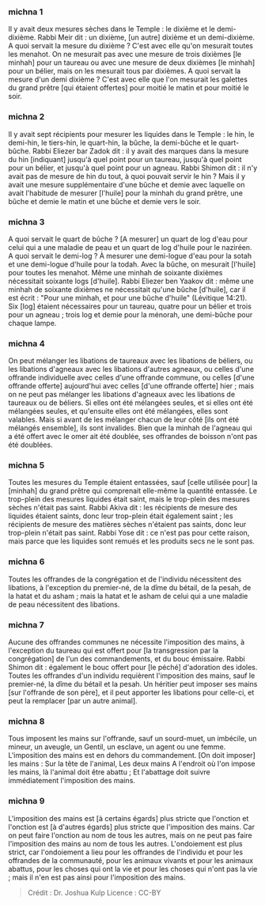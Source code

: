 
### michna 1
Il y avait deux mesures sèches dans le Temple : le dixième et le demi-dixième. Rabbi Meir dit : un dixième, [un autre] dixième et un demi-dixième. A quoi servait la mesure du dixième ? C'est avec elle qu'on mesurait toutes les menahot. On ne mesurait pas avec une mesure de trois dixièmes [le minhah] pour un taureau ou avec une mesure de deux dixièmes [le minhah] pour un bélier, mais on les mesurait tous par dixièmes. A quoi servait la mesure d'un demi dixième ? C'est avec elle que l'on mesurait les galettes du grand prêtre [qui étaient offertes] pour moitié le matin et pour moitié le soir.

### michna 2
Il y avait sept récipients pour mesurer les liquides dans le Temple : le hin, le demi-hin, le tiers-hin, le quart-hin, la bûche, la demi-bûche et le quart-bûche. Rabbi Eliezer bar Zadok dit : il y avait des marques dans la mesure du hin [indiquant] jusqu'à quel point pour un taureau, jusqu'à quel point pour un bélier, et jusqu'à quel point pour un agneau. Rabbi Shimon dit : il n'y avait pas de mesure de hin du tout, à quoi pouvait servir le hin ? Mais il y avait une mesure supplémentaire d'une bûche et demie avec laquelle on avait l'habitude de mesurer [l'huile] pour la minhah du grand prêtre, une bûche et demie le matin et une bûche et demie vers le soir.

### michna 3
A quoi servait le quart de bûche ? [A mesurer] un quart de log d'eau pour celui qui a une maladie de peau et un quart de log d'huile pour le naziréen. A quoi servait le demi-log ? À mesurer une demi-logue d'eau pour la sotah et une demi-logue d'huile pour la todah. Avec la bûche, on mesurait [l'huile] pour toutes les menahot. Même une minhah de soixante dixièmes nécessitait soixante logs [d'huile]. Rabbi Eliezer ben Yaakov dit : même une minhah de soixante dixièmes ne nécessitait qu'une bûche [d'huile], car il est écrit : "Pour une minhah, et pour une bûche d'huile" (Lévitique 14:21). Six [log] étaient nécessaires pour un taureau, quatre pour un bélier et trois pour un agneau ; trois log et demie pour la ménorah, une demi-bûche pour chaque lampe.

### michna 4
On peut mélanger les libations de taureaux avec les libations de béliers, ou les libations d'agneaux avec les libations d'autres agneaux, ou celles d'une offrande individuelle avec celles d'une offrande commune, ou celles [d'une offrande offerte] aujourd'hui avec celles [d'une offrande offerte] hier ; mais on ne peut pas mélanger les libations d'agneaux avec les libations de taureaux ou de béliers. Si elles ont été mélangées seules, et si elles ont été mélangées seules, et qu'ensuite elles ont été mélangées, elles sont valables. Mais si avant de les mélanger chacun de leur côté [ils ont été mélangés ensemble], ils sont invalides. Bien que la minhah de l'agneau qui a été offert avec le omer ait été doublée, ses offrandes de boisson n'ont pas été doublées.

### michna 5
Toutes les mesures du Temple étaient entassées, sauf [celle utilisée pour] la [minhah] du grand prêtre qui comprenait elle-même la quantité entassée. Le trop-plein des mesures liquides était saint, mais le trop-plein des mesures sèches n'était pas saint. Rabbi Akiva dit : les récipients de mesure des liquides étaient saints, donc leur trop-plein était également saint ; les récipients de mesure des matières sèches n'étaient pas saints, donc leur trop-plein n'était pas saint. Rabbi Yose dit : ce n'est pas pour cette raison, mais parce que les liquides sont remués et les produits secs ne le sont pas.

### michna 6
Toutes les offrandes de la congrégation et de l'individu nécessitent des libations, à l'exception du premier-né, de la dîme du bétail, de la pesah, de la hatat et du asham ; mais la hatat et le asham de celui qui a une maladie de peau nécessitent des libations.

### michna 7
Aucune des offrandes communes ne nécessite l'imposition des mains, à l'exception du taureau qui est offert pour [la transgression par la congrégation] de l'un des commandements, et du bouc émissaire. Rabbi Shimon dit : également le bouc offert pour [le péché] d'adoration des idoles. Toutes les offrandes d'un individu requièrent l'imposition des mains, sauf le premier-né, la dîme du bétail et la pesah. Un héritier peut imposer ses mains [sur l'offrande de son père], et il peut apporter les libations pour celle-ci, et peut la remplacer [par un autre animal].

### michna 8
Tous imposent les mains sur l'offrande, sauf un sourd-muet, un imbécile, un mineur, un aveugle, un Gentil, un esclave, un agent ou une femme. L'imposition des mains est en dehors du commandement. [On doit imposer] les mains : Sur la tête de l'animal, Les deux mains A l'endroit où l'on impose les mains, là l'animal doit être abattu ; Et l'abattage doit suivre immédiatement l'imposition des mains.

### michna 9
L'imposition des mains est [à certains égards] plus stricte que l'onction et l'onction est [à d'autres égards] plus stricte que l'imposition des mains. Car on peut faire l'onction au nom de tous les autres, mais on ne peut pas faire l'imposition des mains au nom de tous les autres. L'ondoiement est plus strict, car l'ondoiement a lieu pour les offrandes de l'individu et pour les offrandes de la communauté, pour les animaux vivants et pour les animaux abattus, pour les choses qui ont la vie et pour les choses qui n'ont pas la vie ; mais il n'en est pas ainsi pour l'imposition des mains.

>Crédit : Dr. Joshua Kulp
>Licence : CC-BY